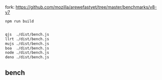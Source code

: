 fork: https://github.com/mozilla/arewefastyet/tree/master/benchmarks/v8-v7

```bash
npm run build


qjs  ./dist/bench.js
llrt ./dist/bench.js
mujs ./dist/bench.js
boa  ./dist/bench.js
node ./dist/bench.js
deno ./dist/bench.js
```


## bench
